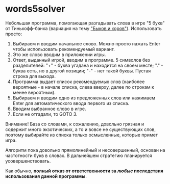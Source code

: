 # words5solver
Небольшая программа, помогающая разгадывать слова в игре "5 букв" от Тинькофф-банка (вариация на тему ["Быков и коров"](https://ru.wikipedia.org/wiki/%D0%91%D1%8B%D0%BA%D0%B8_%D0%B8_%D0%BA%D0%BE%D1%80%D0%BE%D0%B2%D1%8B)).
Использовать просто:
1. Выбираем и вводим начальное слово. Можно просто нажать Enter чтобы использовать рекомендуемый вариант.
2. Это же слово вводим в приложении игры.
3. Ответ, выданный игрой, вводим в программе. 5 символов без разделителей: "+" - буква угадана и находится на своем месте; "." - буква есть, но в другой позиции; "-" - нет такой буквы. Пустая строка для выхода.
4. Программа выдает список рекомендуемых слов (наиболее вероятные - в начале списка, слева вверху, далее по строкам к менее вероятным).
5. Выбираем и вводим одно из предложенных слов или нажимаем Enter для автоматического ввода первого из списка.
6. Вводим выбранное слово в игре.
7. Если не отгадали, то GOTO 3.

Внимание! База со словами, к сожалению, довольно грязная и содержит много экзотических, а то и вовсе не существующих слов, поэтому выбирайте из списка только осмысленные, которые примет игра.

Алгоритм пока довольно прямолинейный и несовершенный, основан на частотности букв в словах. В дальнейшем стратегию планируется усовершенствовать.

Как обычно, **полный отказ от ответственности за _любые_ последствия использования данной программы**.
